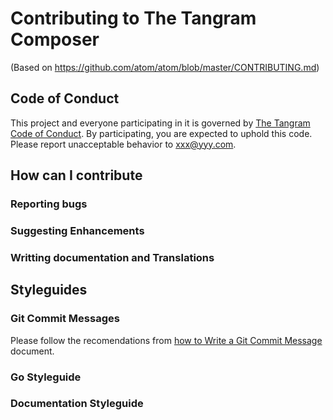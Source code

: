 Contributing to The Tangram Composer
====================================

(Based on https://github.com/atom/atom/blob/master/CONTRIBUTING.md)

Code of Conduct
---------------

This project and everyone participating in it is governed by [The Tangram Code of Conduct](CODE_OF_CONDUCT.md). By participating, you are expected to uphold this code. Please report unacceptable behavior to [xxx@yyy.com](mailto:xxx@yyy.com).


How can I contribute
--------------------

### Reporting bugs

### Suggesting Enhancements

### Writting documentation and Translations


Styleguides
-----------

### Git Commit Messages

Please follow the recomendations from [how to Write a Git Commit Message](https://chris.beams.io/posts/git-commit/) document.

### Go Styleguide

### Documentation Styleguide
